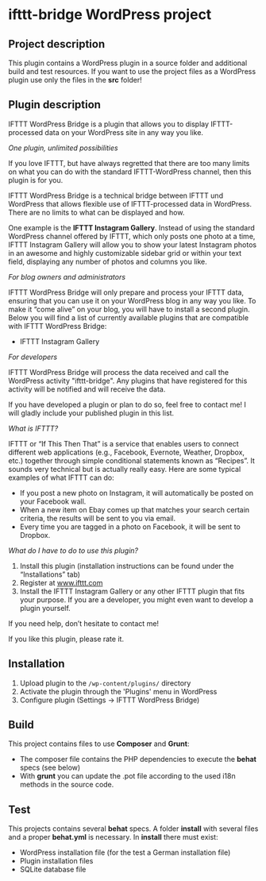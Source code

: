 ifttt-bridge WordPress project
==================================================

Project description
-------------------
This plugin contains a WordPress plugin in a source folder and additional build and test resources. If you want to use the project files as a WordPress plugin use only the files in the **src** folder!

Plugin description
------------------
IFTTT WordPress Bridge is a plugin that allows you to display IFTTT-processed data on your WordPress site in any way you like.

*One plugin, unlimited possibilities*

If you love IFTTT, but have always regretted that there are too many limits on what you can do with the standard IFTTT-WordPress channel, then this plugin is for you.

IFTTT WordPress Bridge is a technical bridge between IFTTT und WordPress that allows flexible use of IFTTT-processed data in WordPress. There are no limits to what can be displayed and how.

One example is the **IFTTT Instagram Gallery**. Instead of using the standard WordPress channel offered by IFTTT, which only posts one photo at a time, IFTTT Instagram Gallery will allow you to show your latest Instagram photos in an awesome and highly customizable sidebar grid or within your text field, displaying any number of photos and columns you like.

*For blog owners and administrators*

IFTTT WordPress Bridge will only prepare and process your IFTTT data, ensuring that you can use it on your WordPress blog in any way you like. To make it “come alive” on your blog, you will have to install a second plugin. Below you will find a list of currently available plugins that are compatible with IFTTT WordPress Bridge:  

- IFTTT Instagram Gallery

*For developers*

IFTTT WordPress Bridge will process the data received and call the WordPress activity "ifttt-bridge". Any plugins that have registered for this activity will be notified and will receive the data.

If you have developed a plugin or plan to do so, feel free to contact me! I will gladly include your published plugin in this list.

*What is IFTTT?*

IFTTT or “If This Then That” is a service that enables users to connect different web applications (e.g., Facebook, Evernote, Weather, Dropbox, etc.) together through simple conditional statements known as “Recipes”. It sounds very technical but is actually really easy. Here are some typical examples of what IFTTT can do:

* If you post a new photo on Instagram, it will automatically be posted on your Facebook wall.
* When a new item on Ebay comes up that matches your search certain criteria, the results will be sent to you via email.
* Every time you are tagged in a photo on Facebook, it will be sent to Dropbox.

 
*What do I have to do to use this plugin?*

1. Install this plugin (installation instructions can be found under the “Installations” tab)
1. Register at www.ifttt.com
1. Install the IFTTT Instagram Gallery or any other IFTTT plugin that fits your purpose. If you are a developer, you might even want to develop a plugin yourself.

If you need help, don’t hesitate to contact me!

If you like this plugin, please rate it.

Installation
------------
1. Upload plugin to the `/wp-content/plugins/` directory
1. Activate the plugin through the 'Plugins' menu in WordPress
1. Configure plugin (Settings -> IFTTT WordPress Bridge)

Build
-----
This project contains files to use **Composer** and **Grunt**:

*  The composer file contains the PHP dependencies to execute the **behat** specs (see below)
*  With **grunt** you can update the .pot file according to the used i18n methods in the source code.

Test
----
This projects contains several **behat** specs. A folder **install** with several files and a proper **behat.yml** is necessary. In **install** there must exist:

*  WordPress installation file (for the test a German installation file)
*  Plugin installation files
*  SQLite database file